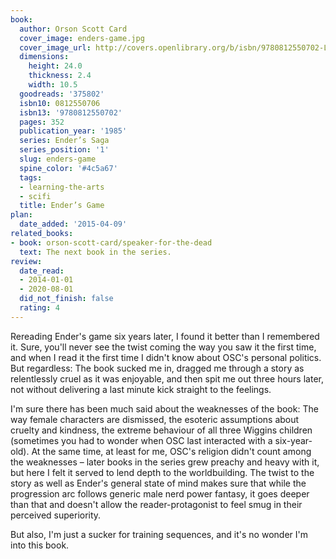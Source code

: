 ```yaml
---
book:
  author: Orson Scott Card
  cover_image: enders-game.jpg
  cover_image_url: http://covers.openlibrary.org/b/isbn/9780812550702-L.jpg
  dimensions:
    height: 24.0
    thickness: 2.4
    width: 10.5
  goodreads: '375802'
  isbn10: 0812550706
  isbn13: '9780812550702'
  pages: 352
  publication_year: '1985'
  series: Ender’s Saga
  series_position: '1'
  slug: enders-game
  spine_color: '#4c5a67'
  tags:
  - learning-the-arts
  - scifi
  title: Ender’s Game
plan:
  date_added: '2015-04-09'
related_books:
- book: orson-scott-card/speaker-for-the-dead
  text: The next book in the series.
review:
  date_read:
  - 2014-01-01
  - 2020-08-01
  did_not_finish: false
  rating: 4
---
```


Rereading Ender's game six years later, I found it better than I remembered it. Sure, you'll never see the twist coming
the way you saw it the first time, and when I read it the first time I didn't know about OSC's personal politics. But
regardless: The book sucked me in, dragged me through a story as relentlessly cruel as it was enjoyable, and then spit
me out three hours later, not without delivering a last minute kick straight to the feelings.

I'm sure there has been much said about the weaknesses of the book: The way female characters are dismissed, the
esoteric assumptions about cruelty and kindness, the extreme behaviour of all three Wiggins children (sometimes you had
to wonder when OSC last interacted with a six-year-old). At the same time, at least for me, OSC's religion didn't count
among the weaknesses – later books in the series grew preachy and heavy with it, but here I felt it served to lend depth
to the worldbuilding. The twist to the story as well as Ender's general state of mind makes sure that while the
progression arc follows generic male nerd power fantasy, it goes deeper than that and doesn't allow the
reader-protagonist to feel smug in their perceived superiority.

But also, I'm just a sucker for training sequences, and it's no wonder I'm into this book.
